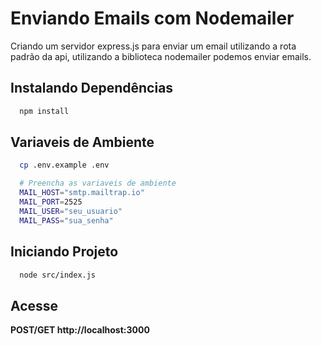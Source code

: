 # Enviando Emails com Nodemailer

Criando um servidor express.js para enviar um email utilizando a rota padrão da api, utilizando a biblioteca nodemailer podemos enviar emails.

## Instalando Dependências

```sh
  npm install
```

## Variaveis de Ambiente

```sh
  cp .env.example .env

  # Preencha as variaveis de ambiente
  MAIL_HOST="smtp.mailtrap.io"
  MAIL_PORT=2525
  MAIL_USER="seu_usuario"
  MAIL_PASS="sua_senha"
```

## Iniciando Projeto

```sh
  node src/index.js
```

## Acesse
**POST/GET http://localhost:3000**
